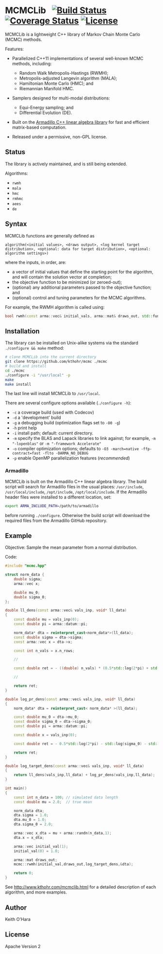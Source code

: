 # MCMCLib &nbsp; [![Build Status](https://travis-ci.org/kthohr/mcmc.svg?branch=master)](https://travis-ci.org/kthohr/mcmc) [![Coverage Status](https://codecov.io/github/kthohr/mcmc/coverage.svg?branch=master)](https://codecov.io/github/kthohr/mcmc?branch=master) [![License](https://img.shields.io/badge/Licence-Apache%202.0-blue.svg)](./LICENSE)

MCMCLib is a lightweight C++ library of Markov Chain Monte Carlo (MCMC) methods.

Features:

* Parallelized C++11 implementations of several well-known MCMC methods, including:
    - Random Walk Metropolis-Hastings (RWMH);
    - Metropolis-adjusted Langevin algorithm (MALA);
    - Hamiltonian Monte Carlo (HMC); and
    - Riemannian Manifold HMC.

* Samplers designed for multi-modal distributions:
    - Equi-Energy sampling; and
    - Differential Evolution (DE).
* Built on the [Armadillo C++ linear algebra library](http://arma.sourceforge.net/) for fast and efficient matrix-based computation.
* Released under a permissive, non-GPL license.

## Status

The library is actively maintained, and is still being extended.

Algorithms:

* `rwmh`
* `mala`
* `hmc`
* `rmhmc`
* `aees`
* `de`

## Syntax

MCMCLib functions are generally defined as
```
algorithm(<initial values>, <draws output>, <log kernel target distribution>, <optional: data for target distribution>, <optional: algorithm settings>)
```
where the inputs, in order, are:
* a vector of initial values that define the starting point for the algorithm, and will contain the solution vector at completion;
* the objective function to be minimized (or zeroed-out);
* (optional) any additional parameters passed to the objective function; and
* (optional) control and tuning parameters for the MCMC algorithms.

For example, the RWMH algorithm is called using:
``` cpp
bool rwmh(const arma::vec& initial_vals, arma::mat& draws_out, std::function<double (const arma::vec& vals_inp, void* target_data)> target_log_kernel, void* target_data);
```

## Installation

The library can be installed on Unix-alike systems via the standard `./configure && make` method:

```bash
# clone MCMCLib into the current directory
git clone https://github.com/kthohr/mcmc ./mcmc
# build and install
cd ./mcmc
./configure -i "/usr/local" -p
make
make install
```

The last line will install MCMCLib to `/usr/local`.

There are several configure options available (`./configure -h`):
* `-c` a coverage build (used with Codecov)
* `-d` a 'development' build
* `-g` a debugging build (optimization flags set to `-O0 -g`)
* `-h` print help
* `-i` install path; default: current directory.
* `-m` specify the BLAS and Lapack libraries to link against; for example, `-m "-lopenblas"` or `-m "-framework Accelerate"`
* `-o` compiler optimization options; defaults to `-O3 -march=native -ffp-contract=fast -flto -DARMA_NO_DEBUG`
* `-p` enable OpenMP parallelization features (*recommended*)

### Armadillo

MCMCLib is built on the Armadillo C++ linear algebra library. The build script will search for Armadillo files in the usual places: `/usr/include`, `/usr/local/include`, `/opt/include`, `/opt/local/include`. If the Armadillo header files were installed to a different location, set:
``` bash
export ARMA_INCLUDE_PATH=/path/to/armadillo
```
before running `./configure`. Otherwise the build script will download the required files from the Armadillo GitHub repository.

## Example

Objective: Sample the mean parameter from a normal distribution.

Code:

``` cpp
#include "mcmc.hpp"

struct norm_data {
    double sigma;
    arma::vec x;

    double mu_0;
    double sigma_0;
};

double ll_dens(const arma::vec& vals_inp, void* ll_data)
{
    const double mu = vals_inp(0);
    const double pi = arma::datum::pi;

    norm_data* dta = reinterpret_cast<norm_data*>(ll_data);
    const double sigma = dta->sigma;
    const arma::vec x = dta->x;

    const int n_vals = x.n_rows;

    //

    const double ret = - ((double) n_vals) * (0.5*std::log(2*pi) + std::log(sigma)) - arma::accu( arma::pow(x - mu,2) / (2*sigma*sigma) );

    //

    return ret;
}

double log_pr_dens(const arma::vec& vals_inp, void* ll_data)
{
    norm_data* dta = reinterpret_cast< norm_data* >(ll_data);

    const double mu_0 = dta->mu_0;
    const double sigma_0 = dta->sigma_0;
    const double pi = arma::datum::pi;

    const double x = vals_inp(0);

    const double ret = - 0.5*std::log(2*pi) - std::log(sigma_0) - std::pow(x - mu_0,2) / (2*sigma_0*sigma_0);

    return ret;
}

double log_target_dens(const arma::vec& vals_inp, void* ll_data)
{
    return ll_dens(vals_inp,ll_data) + log_pr_dens(vals_inp,ll_data);
}

int main()
{
    const int n_data = 100; // simulated data length
    const double mu = 2.0;  // true mean

    norm_data dta;
    dta.sigma = 1.0;
    dta.mu_0 = 1.0;
    dta.sigma_0 = 2.0;

    arma::vec x_dta = mu + arma::randn(n_data,1);
    dta.x = x_dta;

    arma::vec initial_val(1);
    initial_val(0) = 1.0;

    arma::mat draws_out;
    mcmc::rwmh(initial_val,draws_out,log_target_dens,&dta);

    return 0;
}
```

See http://www.kthohr.com/mcmclib.html for a detailed description of each algorithm, and more examples.

## Author

Keith O'Hara

## License

Apache Version 2
